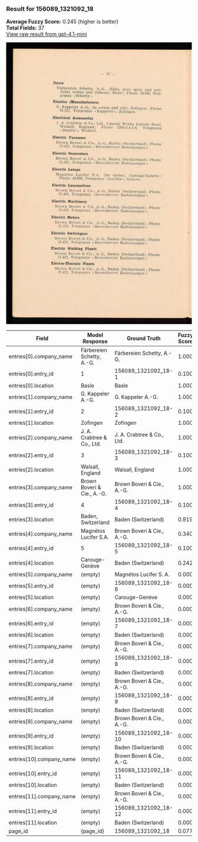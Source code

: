 ### Result for 156089_1321092_18
**Average Fuzzy Score:** 0.245 (higher is better)<br>
**Total Fields:** 37<br>
[View raw result from gpt-4.1-mini](https://github.com/RISE-UNIBAS/humanities_data_benchmark/blob/main/results/2025-10-28/T0344/request_T0344_156089_1321092_18.json)

<img src="https://github.com/RISE-UNIBAS/humanities_data_benchmark/blob/main/benchmarks/company_lists/images/156089_1321092_18.jpg?raw=true" alt="156089_1321092_18" width="600px">

| Field | Model Response | Ground Truth | Fuzzy Score | Match |
|-------|----------------|--------------|-------------|-------|
| entries[0].company_name | Färbereien Schetty, A.-G. | Färbereien Schetty, A.-G. | 1.000 | ✅ |
| entries[0].entry_id | 1 | 156089_1321092_18-1 | 0.100 | ❌ |
| entries[0].location | Basle | Basle | 1.000 | ✅ |
| entries[1].company_name | G. Kappeler A.-G. | G. Kappeler A.-G. | 1.000 | ✅ |
| entries[1].entry_id | 2 | 156089_1321092_18-2 | 0.100 | ❌ |
| entries[1].location | Zofingen | Zofingen | 1.000 | ✅ |
| entries[2].company_name | J. A. Crabtree & Co., Ltd. | J. A. Crabtree & Co., Ltd. | 1.000 | ✅ |
| entries[2].entry_id | 3 | 156089_1321092_18-3 | 0.100 | ❌ |
| entries[2].location | Walsall, England | Walsall, England | 1.000 | ✅ |
| entries[3].company_name | Brown Boveri & Cie., A.-G. | Brown Boveri & Cie., A.-G. | 1.000 | ✅ |
| entries[3].entry_id | 4 | 156089_1321092_18-4 | 0.100 | ❌ |
| entries[3].location | Baden, Switzerland | Baden (Switzerland) | 0.919 | ❌ |
| entries[4].company_name | Magnétos Lucifer S.A. | Brown Boveri & Cie., A.-G. | 0.340 | ❌ |
| entries[4].entry_id | 5 | 156089_1321092_18-5 | 0.100 | ❌ |
| entries[4].location | Carouge-Genève | Baden (Switzerland) | 0.242 | ❌ |
| entries[5].company_name | (empty) | Magnétos Lucifer S. A. | 0.000 | ❌ |
| entries[5].entry_id | (empty) | 156089_1321092_18-6 | 0.000 | ❌ |
| entries[5].location | (empty) | Carouge-Genève | 0.000 | ❌ |
| entries[6].company_name | (empty) | Brown Boveri & Cie., A.-G. | 0.000 | ❌ |
| entries[6].entry_id | (empty) | 156089_1321092_18-7 | 0.000 | ❌ |
| entries[6].location | (empty) | Baden (Switzerland) | 0.000 | ❌ |
| entries[7].company_name | (empty) | Brown Boveri & Cie., A.-G. | 0.000 | ❌ |
| entries[7].entry_id | (empty) | 156089_1321092_18-8 | 0.000 | ❌ |
| entries[7].location | (empty) | Baden (Switzerland) | 0.000 | ❌ |
| entries[8].company_name | (empty) | Brown Boveri & Cie., A.-G. | 0.000 | ❌ |
| entries[8].entry_id | (empty) | 156089_1321092_18-9 | 0.000 | ❌ |
| entries[8].location | (empty) | Baden (Switzerland) | 0.000 | ❌ |
| entries[9].company_name | (empty) | Brown Boveri & Cie., A.-G. | 0.000 | ❌ |
| entries[9].entry_id | (empty) | 156089_1321092_18-10 | 0.000 | ❌ |
| entries[9].location | (empty) | Baden (Switzerland) | 0.000 | ❌ |
| entries[10].company_name | (empty) | Brown Boveri & Cie., A.-G. | 0.000 | ❌ |
| entries[10].entry_id | (empty) | 156089_1321092_18-11 | 0.000 | ❌ |
| entries[10].location | (empty) | Baden (Switzerland) | 0.000 | ❌ |
| entries[11].company_name | (empty) | Brown Boveri & Cie., A.-G. | 0.000 | ❌ |
| entries[11].entry_id | (empty) | 156089_1321092_18-12 | 0.000 | ❌ |
| entries[11].location | (empty) | Baden (Switzerland) | 0.000 | ❌ |
| page_id | {page_id} | 156089_1321092_18 | 0.077 | ❌ |
